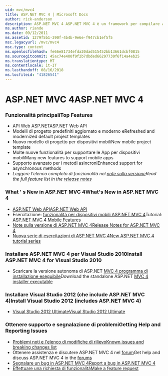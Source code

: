 ```yaml
---
uid: mvc/mvc4
title: ASP.NET MVC 4 | Microsoft Docs
author: rick-anderson
description: ASP.NET MVC 4 ASP.NET MVC 4 è un framework per compilare applicazioni scalabili, basati su standard web usando i modelli di progettazione consolidati e la potenza di AS....
ms.author: riande
ms.date: 09/12/2011
ms.assetid: 1279f5b1-390f-4b4b-9e6e-f947cb1ef5f5
msc.legacyurl: /mvc/mvc4
msc.type: content
ms.openlocfilehash: fe66e81734efda20dad515452bb13661dcbf0815
ms.sourcegitcommit: 45ac74e400f9f2b7dbded66297730f6f14a4eb25
ms.translationtype: MT
ms.contentlocale: it-IT
ms.lasthandoff: 08/16/2018
ms.locfileid: "41826541"
---
```

<a name="aspnet-mvc-4"></a><span data-ttu-id="0e4d4-103">ASP.NET MVC 4</span><span class="sxs-lookup"><span data-stu-id="0e4d4-103">ASP.NET MVC 4</span></span>
====================
### <a name="top-features"></a><span data-ttu-id="0e4d4-104">Funzionalità principali</span><span class="sxs-lookup"><span data-stu-id="0e4d4-104">Top Features</span></span>

- <span data-ttu-id="0e4d4-105">API Web ASP.NET</span><span class="sxs-lookup"><span data-stu-id="0e4d4-105">ASP.NET Web API</span></span>
- <span data-ttu-id="0e4d4-106">Modelli di progetto predefiniti aggiornato e moderno e</span><span class="sxs-lookup"><span data-stu-id="0e4d4-106">Refreshed and modernized default project templates</span></span>
- <span data-ttu-id="0e4d4-107">Nuovo modello di progetto per dispositivi mobili</span><span class="sxs-lookup"><span data-stu-id="0e4d4-107">New mobile project template</span></span>
- <span data-ttu-id="0e4d4-108">Molte nuove funzionalità per supportare le App per dispositivi mobili</span><span class="sxs-lookup"><span data-stu-id="0e4d4-108">Many new features to support mobile apps</span></span>
- <span data-ttu-id="0e4d4-109">Supporto avanzato per i metodi asincroni</span><span class="sxs-lookup"><span data-stu-id="0e4d4-109">Enhanced support for asynchronous methods</span></span>
- <span data-ttu-id="0e4d4-110">*Leggere l'elenco completo di funzionalità nel [note sulla versione](../whitepapers/mvc4-release-notes.md)*</span><span class="sxs-lookup"><span data-stu-id="0e4d4-110">*Read the full feature list in the [release notes](../whitepapers/mvc4-release-notes.md)*</span></span>


### <a name="whats-new-in-aspnet-mvc-4"></a><span data-ttu-id="0e4d4-111">What ' s New in ASP.NET MVC 4</span><span class="sxs-lookup"><span data-stu-id="0e4d4-111">What's New in ASP.NET MVC 4</span></span>

- [<span data-ttu-id="0e4d4-112">ASP.NET Web API</span><span class="sxs-lookup"><span data-stu-id="0e4d4-112">ASP.NET Web API</span></span>](../web-api/index.md)
- <span data-ttu-id="0e4d4-113">Esercitazione: [funzionalità per dispositivi mobili ASP.NET MVC 4](overview/older-versions/aspnet-mvc-4-mobile-features.md)</span><span class="sxs-lookup"><span data-stu-id="0e4d4-113">Tutorial: [ASP.NET MVC 4 Mobile Features](overview/older-versions/aspnet-mvc-4-mobile-features.md)</span></span>
- [<span data-ttu-id="0e4d4-114">Note sulla versione di ASP.NET MVC 4</span><span class="sxs-lookup"><span data-stu-id="0e4d4-114">Release Notes for ASP.NET MVC 4</span></span>](../whitepapers/mvc4-release-notes.md)
- [<span data-ttu-id="0e4d4-115">Nuova serie di esercitazioni di ASP.NET MVC 4</span><span class="sxs-lookup"><span data-stu-id="0e4d4-115">New ASP.NET MVC 4 tutorial series</span></span>](overview/older-versions/getting-started-with-aspnet-mvc4/intro-to-aspnet-mvc-4.md)


### <a name="install-aspnet-mvc-4-for-visual-studio-2010"></a><span data-ttu-id="0e4d4-116">Installare ASP.NET MVC 4 per Visual Studio 2010</span><span class="sxs-lookup"><span data-stu-id="0e4d4-116">Install ASP.NET MVC 4 for Visual Studio 2010</span></span>

- <span data-ttu-id="0e4d4-117">Scaricare la versione autonoma di ASP.NET [MVC 4 programma di installazione eseguibile](https://www.microsoft.com/download/details.aspx?id=30683)</span><span class="sxs-lookup"><span data-stu-id="0e4d4-117">Download the standalone ASP.NET [MVC 4 installer executable](https://www.microsoft.com/download/details.aspx?id=30683)</span></span>


### <a name="install-visual-studio-2012-includes-aspnet-mvc-4"></a><span data-ttu-id="0e4d4-118">Installare Visual Studio 2012 (che include ASP.NET MVC 4)</span><span class="sxs-lookup"><span data-stu-id="0e4d4-118">Install Visual Studio 2012 (includes ASP.NET MVC 4)</span></span>

- [<span data-ttu-id="0e4d4-119">Visual Studio 2012 Ultimate</span><span class="sxs-lookup"><span data-stu-id="0e4d4-119">Visual Studio 2012 Ultimate</span></span>](https://go.microsoft.com/fwlink/?linkid=247148)


### <a name="getting-help-and-reporting-issues"></a><span data-ttu-id="0e4d4-120">Ottenere supporto e segnalazione di problemi</span><span class="sxs-lookup"><span data-stu-id="0e4d4-120">Getting Help and Reporting Issues</span></span>

- [<span data-ttu-id="0e4d4-121">Problemi noti e l'elenco di modifiche di rilievo</span><span class="sxs-lookup"><span data-stu-id="0e4d4-121">Known issues and breaking changes list</span></span>](../whitepapers/mvc4-release-notes.md#_Toc303253815)
- <span data-ttu-id="0e4d4-122">Ottenere assistenza e discutere ASP.NET MVC 4 nel [forum](https://forums.asp.net/1146.aspx)</span><span class="sxs-lookup"><span data-stu-id="0e4d4-122">Get help and discuss ASP.NET MVC 4 in the [forums](https://forums.asp.net/1146.aspx)</span></span>
- [<span data-ttu-id="0e4d4-123">Segnalare un bug in ASP.NET MVC 4</span><span class="sxs-lookup"><span data-stu-id="0e4d4-123">Report a bug in ASP.NET MVC 4</span></span>](https://github.com/aspnet/AspNetWebStack/issues)
- [<span data-ttu-id="0e4d4-124">Effettuare una richiesta di funzionalità</span><span class="sxs-lookup"><span data-stu-id="0e4d4-124">Make a feature request</span></span>](http://aspnet.uservoice.com/forums/41201-asp-net-mvc)
